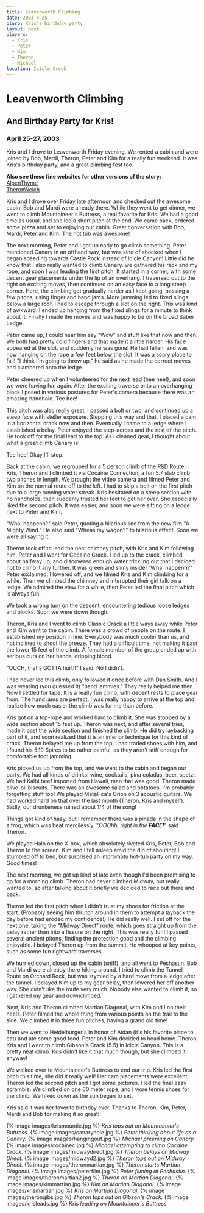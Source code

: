 ```yaml
---
title: Leavenworth Climbing
date: 2003-4-25
blurb: Kris's birthday party
layout: post
players:
  - Kris
  - Peter
  - Kim
  - Theron
  - Michael
location: Icicle Creek
---
```


<h1>Leavenworth Climbing</h1>
<h2>And Birthday Party for Kris!</h2>
<h3>April 25-27, 2003</h3>

Kris and I drove to Leavenworth Friday evening. We rented a cabin and were
joined by Bob, Mardi, Theron, Peter and Kim for a really fun weekend.
It was Kris's birthday party, and a great climbing fest too. 


<b>Also see these fine websites for other versions of the story:</b><br>
<a href="http://www.alpenthyme.org/alp/leavenworth0403/leavenworth0403.htm">AlpenThyme</a><br>
<a href="http://www.theronwelch.com/mountains/pnw/2003/index.htm">TheronWelch</a><br>



Kris and I drove over Friday late afternoon and checked out the awesome
cabin. Bob and Mardi were already there. While they went to get dinner, we went
to climb Mountaineer's Buttress, a real favorite for Kris. We had a good time as
usual, and she led a short pitch at the end. We came back, ordered some pizza
and set to enjoying our cabin. Great conversation with Bob, Mardi, Peter and
Kim. The hot tub was awesome!


The next morning, Peter and I got up early to go climb something. Peter
mentioned Canary in an offhand way, but was kind of shocked when I began
speeding towards Castle Rock instead of Icicle Canyon! Little did he know that I
also really wanted to climb Canary. we gathered his rack and my rope, and soon I
was leading the first pitch. It started in a corner, with some decent gear
placements under the lip of an overhang. I traversed out to the right on
exciting moves, then continued on an easy face to a long steep corner. Here, the
climbing got gradually harder as I kept going, passing a few pitons, using
finger and hand jams. More jamming led to fixed slings below a large roof. I had
to escape through a slot on the right. This was kind of awkward. I ended up
hanging from the fixed slings for a minute to think about it. Finally I made the
moves and was happy to be on the broad Saber Ledge.


Peter came up, I could hear him say "Wow" and stuff like that now and then. We
both had pretty cold fingers and that made it a little harder. His face appeared
at the slot, and suddenly he was gone! He had fallen, and was now hanging on the
rope a few feet below the slot. It was a scary place to fall! "I think I'm going
to throw up," he said as he made the correct moves and clambered onto the ledge.



Peter cheered up when I volunteered for the next lead (hee hee!), and soon we
were having fun again. After the exciting traverse onto an overhanging block I
posed in various postures for Peter's camera because there was an amazing
handhold. Tee hee!


This pitch was also really great. I passed a bolt or two, and continued up a
steep face with steller exposure. Stepping this way and that, I placed a cam in
a horizontal crack now and then. Eventually I came to a ledge where I
established a belay. Peter enjoyed the step-across and the rest of the pitch. He
took off for the final lead to the top. As I cleaned gear, I thought about what
a great climb Canary is!


Tee hee! Okay I'll stop.


Back at the cabin, we regrouped for a 5 person climb of the R&D Route. Kris,
Theron and I climbed it via Cocaine Connection, a fun 5.7 slab climb two pitches
in length. We brought the video camera and filmed Peter and Kim on the normal
route off to the left. I had to skip a bolt on the first pitch due to a large
running water streak. Kris hesitated on a steep section with no handholds, then
suddenly trusted her feet to get her over. She especially liked the second
pitch. It was easier, and soon we were sitting on a ledge next to Peter and Kim.


"Wha' happenh?" said Peter, quoting a hilarious line from the new film "A Mighty Wind." He also said "Wheas my wagon?" to hilarious effect. Soon we were all saying it. 


Theron took off to lead the neat chimney pitch, with Kris and Kim following
him. Peter and I went for Cocaine Crack. I led up to the crack, climbed about
halfway up, and discovered enough water trickling out that I decided not to
climb it any further. It was green and slimy inside! "Wha' happenh?" Peter
exclaimed.  I lowered off, and we filmed Kris and Kim climbing for a while. Then
we climbed the chimney and interupted their girl talk on a ledge. We admired the
view for a while, then Peter led the final pitch which is always fun.


We took a wrong turn on the descent, encountering tedious loose ledges and blocks. Soon we were down though.


Theron, Kris and I went to climb Classic Crack a little ways away while Peter
and Kim went to the cabin. There was a crowd of people on the route. I
established my position in line. Everybody was much cooler than us, and not
inclined to shoot the breeze. They had a difficult time, not making it past the
lower 15 feet of the climb. A female member of the group ended up with serious
cuts on her hands, dripping blood.


"OUCH, that's GOTTA hurt!!" I said. No I didn't.


I had never led this climb, only followed it once before with Dan Smith. And I
was wearing (you guessed it) "hand jammies." They really helped me then. Now I
settled for tape. It is a really fun climb, with decent rests to place gear
from. The hand jams are perfect. I was really happy to arrive at the top and
realize how much easier the climb was for me than before.


Kris got on a top-rope and worked hard to climb it. She was stopped by a wide
section about 15 feet up. Theron was next, and after several tries, made it past
the wide section and finished the climb! He did try laybacking part of it, and
soon realized that it is an inferior technique for this kind of crack. Theron
belayed me up from the top. I had traded shoes with him, and I found his 5.10
Spires to be rather painful, as they aren't stiff enough for comfortable foot
jamming.


Kris picked us up from the top, and we went to the cabin and began our party. We
had all kinds of drinks: wine, cocktails, pina coladas, beer, spetzi. We had
Kalbi beef imported from Hawaii, man that was good. Theron made olive-oil
biscuits. There was an awesome salad and potatoes. I'm probably forgetting stuff
too! We played Metallica's Orion on 3 acoustic guitars. We had worked hard on
that over the last month (Theron, Kris and myself). Sadly, our drunkeness ruined
about 1/4 of the song!


Things got kind of hazy, but I remember there was a pinada in the shape of a frog, which was
beat mercilessly. "<i>OOOhh, right in the <b>FACE!</b></i>" said Theron.


We played Halo on the X-box, which absolutely riveted Kris, Peter, Bob and
Theron to the screen. Kim and I fell asleep amid the din of shouting! I stumbled
off to bed, but surprised an impromptu hot-tub party on my way. Good times!


The next morning, we got up kind of late even though I'd been promising to go for a morning climb. Theron had never climbed Midway, but really wanted to, so after talking about it briefly we decided to race out there and back.


Theron led the first pitch when I didn't trust my shoes for friction at the
start. (Probably seeing him thrutch around in them to attempt a layback the day
before had eroded my confidence!) He did really well. I set off for the next
one, taking the "Midway Direct" route, which goes straight up from the belay
rather than into a fissure on the right. This was really fun! I passed several
ancient pitons, finding the protection good and the climbing enjoyable. I
belayed Theron up from the summit. He whooped at key points, such as some fun
rightward traverses.


We hurried down, closed up the cabin (sniff), and all went to Peshastin. Bob and
Mardi were already there hiking around. I tried to climb the Tunnel Route on
Orchard Rock, but was stymied by a hard move from a ledge after the tunnel. I
belayed Kim up to my gear belay, then lowered her off another way. She didn't
like the route very much. Nobody else wanted to climb it, so I gathered my gear
and downclimbed.


Next, Kris and Theron climbed Martian Diagonal, with Kim and I on their
heels. Peter filmed the whole thing from various points on the trail to the
side. We climbed it in three fun pitches, having a grand old time!


Then we went to Heidelburger's in honor of Aidan (it's his favorite place to
eat) and ate some good food. Peter and Kim decided to head home. Theron, Kris
and I went to climb Gibson's Crack (5.5) in Icicle Canyon. This is a pretty neat
climb. Kris didn't like it that much though, but she climbed it anyway!


We walked over to Mountaineer's Buttress to end our trip. Kris led the first
pitch this time, she did it really well! Her cam placements were
excellent. Theron led the second pitch and I got some pictures. I led the final
easy scramble. We climbed on one 60 meter rope, and I wore tennis shoes for the
climb. We hiked down as the sun began to set.


Kris said it was her favorite birthday ever. Thanks to Theron, Kim, Peter, Mardi
and Bob for making it so great!!




{% image images/krismountie.jpg %}
<i>Kris tops out on Mountaineer's Buttress.</i>
{% image images/canaryhole.jpg %}
<i>Peter thinking about life as a Canary.</i>
{% image images/hangingout.jpg %}
<i>Michael preening on Canary.</i>
{% image images/cocainec.jpg %}
<i>Michael attempting to climb Cocaine Crack.</i>
{% image images/midwaydirect.jpg %}
<i>Theron belays on Midway Direct.</i>
{% image images/midwayd2.jpg %}
<i>Theron tops out on Midway Direct.</i>
{% image images/theronmartian.jpg %}
<i>Theron starts Martian Diagonal.</i>
{% image images/peterfilm.jpg %}
<i>Peter filming at Peshastin.</i>
{% image images/theronmartian2.jpg %}
<i>Theron on Martian Diagonal.</i>
{% image images/kimmartian.jpg %}
<i>Kim on Martian Diagonal.</i>
{% image images/krismartian.jpg %}
<i>Kris on Martian Diagonal.</i>
{% image images/therongibs.jpg %}
<i>Theron tops out on Gibson's Crack.</i>
{% image images/krisleads.jpg %}
<i>Kris leading on Mountaineer's Buttress.</i>
